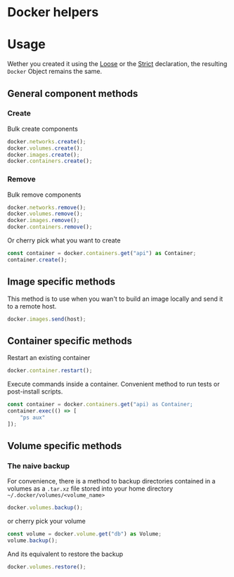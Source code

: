 <script lang="ts" setup>
import { inject } from "vue";
const Badge = inject("Badge");
</script>

# Docker helpers <Badge type="warning" text="beta" />

# Usage

Wether you created it using the
[Loose](/helpers/docker/loose)
or the [Strict](/helpers/docker/loose)
declaration, the resulting `Docker` Object remains the same.

## General component methods

### Create

Bulk create components

```ts
docker.networks.create();
docker.volumes.create();
docker.images.create();
docker.containers.create();
```

### Remove

Bulk remove components

```ts
docker.networks.remove();
docker.volumes.remove();
docker.images.remove();
docker.containers.remove();
```

Or cherry pick what you want to create

```ts
const container = docker.containers.get("api") as Container;
container.create();
```

## Image specific methods

This method is to use when you wan't to build an image locally
and send it to a remote host.

```ts
docker.images.send(host);
```

## Container specific methods

Restart an existing container

```ts
docker.container.restart();
```

Execute commands inside a container.
Convenient method to run tests or post-install scripts.

```ts
const container = docker.containers.get("api) as Container;
container.exec(() => [
    "ps aux"
]);
```

## Volume specific methods <Badge type="warning" text="beta" />

### The naive backup

For convenience, there is a method to backup directories contained in a volumes as a `.tar.xz` file
stored into your home directory `~/.docker/volumes/<volume_name>`

```ts
docker.volumes.backup();
```

or cherry pick your volume

```ts
const volume = docker.volume.get("db") as Volume;
volume.backup();
```

And its equivalent to restore the backup

```ts
docker.volumes.restore();
```
